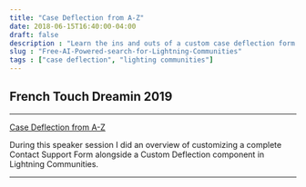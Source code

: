 ```yaml
---
title: "Case Deflection from A-Z"
date: 2018-06-15T16:40:00-04:00
draft: false
description : "Learn the ins and outs of a custom case deflection form in lightning communities."
slug : "Free-AI-Powered-search-for-Lightning-Communities"
tags : ["case deflection", "lighting communities"]
---
```


## French Touch Dreamin 2019

---

[Case Deflection from A-Z](http://frenchtouchdreamin.com/index.php/sessions/web2case-and-case-deflection-in-lightning-communities-from-out-of-the-box-to-full-blown-custom/)

During this speaker session I did an overview of customizing a complete Contact Support Form alongside a Custom Deflection component in Lightning Communities.

---

